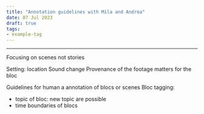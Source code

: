 ```yaml
---
title: "Annotation guidelines with Mila and Andrea"
date: 07 Jul 2023
draft: true
tags:
- example-tag
---
```

---

Focusing on scenes not stories

Setting: location
Sound change
Provenance of the footage matters for the bloc

Guidelines for human a annotation of blocs or scenes
Bloc tagging:
- topic of bloc: new topic are possible
- time boundaries of blocs

